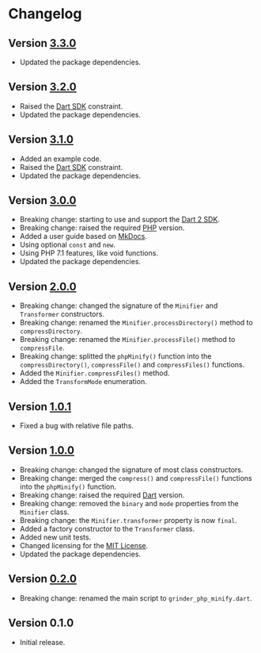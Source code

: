 # Changelog

## Version [3.3.0](https://github.com/cedx/grinder-php-minify/compare/v3.2.0...v3.3.0)
- Updated the package dependencies.

## Version [3.2.0](https://github.com/cedx/grinder-php-minify/compare/v3.1.0...v3.2.0)
- Raised the [Dart SDK](https://www.dartlang.org/tools/sdk) constraint.
- Updated the package dependencies.

## Version [3.1.0](https://github.com/cedx/grinder-php-minify/compare/v3.0.0...v3.1.0)
- Added an example code.
- Raised the [Dart SDK](https://www.dartlang.org/tools/sdk) constraint.
- Updated the package dependencies.

## Version [3.0.0](https://github.com/cedx/grinder-php-minify/compare/v2.0.0...v3.0.0)
- Breaking change: starting to use and support the [Dart 2 SDK](https://www.dartlang.org/tools/sdk).
- Breaking change: raised the required [PHP](https://secure.php.net) version.
- Added a user guide based on [MkDocs](http://www.mkdocs.org).
- Using optional `const` and `new`.
- Using PHP 7.1 features, like void functions.
- Updated the package dependencies.

## Version [2.0.0](https://github.com/cedx/grinder-php-minify/compare/v1.0.1...v2.0.0)
- Breaking change: changed the signature of the `Minifier` and `Transformer` constructors.
- Breaking change: renamed the `Minifier.processDirectory()` method to `compressDirectory`.
- Breaking change: renamed the `Minifier.processFile()` method to `compressFile`.
- Breaking change: splitted the `phpMinify()` function into the `compressDirectory()`, `compressFile()` and `compressFiles()` functions.
- Added the `Minifier.compressFiles()` method.
- Added the `TransformMode` enumeration.

## Version [1.0.1](https://github.com/cedx/grinder-php-minify/compare/v1.0.0...v1.0.1)
- Fixed a bug with relative file paths.

## Version [1.0.0](https://github.com/cedx/grinder-php-minify/compare/v0.2.0...v1.0.0)
- Breaking change: changed the signature of most class constructors.
- Breaking change: merged the `compress()` and `compressFile()` functions into the `phpMinify()` function.
- Breaking change: raised the required [Dart](https://www.dartlang.org) version.
- Breaking change: removed the `binary` and `mode` properties from the `Minifier` class.
- Breaking change: the `Minifier.transformer` property is now `final`.
- Added a factory constructor to the `Transformer` class.
- Added new unit tests.
- Changed licensing for the [MIT License](https://opensource.org/licenses/MIT).
- Updated the package dependencies.

## Version [0.2.0](https://github.com/cedx/grinder-php-minify/compare/v0.1.0...v0.2.0)
- Breaking change: renamed the main script to `grinder_php_minify.dart`.

## Version 0.1.0
- Initial release.

